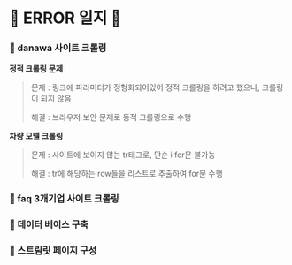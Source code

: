# 🚨 ERROR 일지 🚨 

### 📌 danawa 사이트 크롤링
**정적 크롤링 문제**
> 문제 : 링크에 파라미터가 정형화되어있어 정적 크롤링을 하려고 했으나, 크롤링이 되지 않음
> 
> 해결 : 브라우저 보안 문제로 동적 크롤링으로 수행

**차량 모델 크롤링**
> 문제 : 사이트에 보이지 않는 tr태그로, 단순 i for문 불가능
> 
> 해결 : tr에 해당하는 row들을 리스트로 추출하여 for문 수행




### 📌 faq 3개기업 사이트 크롤링

### 📌 데이터 베이스 구축

### 📌 스트림릿 페이지 구성
